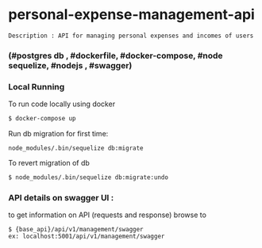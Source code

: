 # personal-expense-management-api
```
Description : API for managing personal expenses and incomes of users 
```
### (#postgres db , #dockerfile, #docker-compose, #node sequelize, #nodejs , #swagger)

### Local Running
To run code locally using docker 
```bash
$ docker-compose up
```
Run db migration for first time: 
```
node_modules/.bin/sequelize db:migrate

```
To revert migration of db 
```bash
$ node_modules/.bin/sequelize db:migrate:undo
```


### API details on swagger UI :
to get information on API (requests and response) browse to 
```
$ {base_api}/api/v1/management/swagger
ex: localhost:5001/api/v1/management/swagger
```















